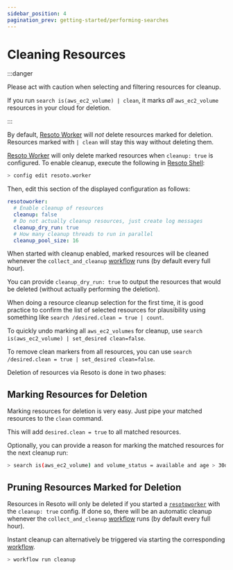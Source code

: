 ```yaml
---
sidebar_position: 4
pagination_prev: getting-started/performing-searches
---
```


# Cleaning Resources

:::danger

Please act with caution when selecting and filtering resources for cleanup.

If you run `search is(aws_ec2_volume) | clean`, it marks _all_ `aws_ec2_volume` resources in your cloud for deletion.

:::

By default, [Resoto Worker](../concepts/components/worker.md) will _not_ delete resources marked for deletion. Resources marked with `| clean` will stay this way without deleting them.

[Resoto Worker](../concepts/components/worker.md) will only delete marked resources when `cleanup: true` is configured. To enable cleanup, execute the following in [Resoto Shell](../concepts/components/shell.md):

```bash
> config edit resoto.worker
```

Then, edit this section of the displayed configuration as follows:

```yaml
resotoworker:
  # Enable cleanup of resources
  cleanup: false
  # Do not actually cleanup resources, just create log messages
  cleanup_dry_run: true
  # How many cleanup threads to run in parallel
  cleanup_pool_size: 16
```

When started with cleanup enabled, marked resources will be cleaned whenever the `collect_and_cleanup` [workflow](../concepts/automation/workflow.md) runs (by default every full hour).

You can provide `cleanup_dry_run: true` to output the resources that would be deleted (without actually performing the deletion).

When doing a resource cleanup selection for the first time, it is good practice to confirm the list of selected resources for plausibility using something like `search /desired.clean = true | count`.

To quickly undo marking all `aws_ec2_volumes` for cleanup, use `search is(aws_ec2_volume) | set_desired clean=false`.

To remove clean markers from all resources, you can use `search /desired.clean = true | set_desired clean=false`.

Deletion of resources via Resoto is done in two phases:

## Marking Resources for Deletion

Marking resources for deletion is very easy. Just pipe your matched resources to the `clean` command.

This will add `desired.clean = true` to all matched resources.

Optionally, you can provide a reason for marking the matched resources for the next cleanup run:

```bash title="Mark all unused AWS EBS volume older than 30 days that had no IO in the past 7d"
> search is(aws_ec2_volume) and volume_status = available and age > 30d and last_access > 7d and last_update > 7d | clean "older than 30d with more then 7d of not being used"
```

## Pruning Resources Marked for Deletion

Resources in Resoto will only be deleted if you started a [`resotoworker`](../concepts/components/worker.md) with the `cleanup: true` config. If done so, there will be an automatic cleanup whenever the `collect_and_cleanup` [workflow](../concepts/automation/workflow.md) runs (by default every full hour).

Instant cleanup can alternatively be triggered via starting the corresponding [workflow](../concepts/automation/workflow.md).

```bash
> workflow run cleanup
```

